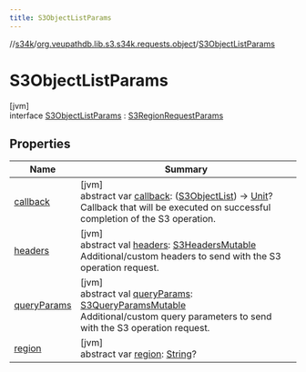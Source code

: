 ```yaml
---
title: S3ObjectListParams
---
```

//[s34k](../../../index.html)/[org.veupathdb.lib.s3.s34k.requests.object](../index.html)/[S3ObjectListParams](index.html)



# S3ObjectListParams



[jvm]\
interface [S3ObjectListParams](index.html) : [S3RegionRequestParams](../../org.veupathdb.lib.s3.s34k.requests/-s3-region-request-params/index.html)



## Properties


| Name | Summary |
|---|---|
| [callback](callback.html) | [jvm]<br>abstract var [callback](callback.html): ([S3ObjectList](../../org.veupathdb.lib.s3.s34k.response.object/-s3-object-list/index.html)) -&gt; [Unit](https://kotlinlang.org/api/latest/jvm/stdlib/kotlin/-unit/index.html)?<br>Callback that will be executed on successful completion of the S3 operation. |
| [headers](../../org.veupathdb.lib.s3.s34k.requests/-s3-request-params/headers.html) | [jvm]<br>abstract val [headers](../../org.veupathdb.lib.s3.s34k.requests/-s3-request-params/headers.html): [S3HeadersMutable](../../org.veupathdb.lib.s3.s34k.fields.headers/-s3-headers-mutable/index.html)<br>Additional/custom headers to send with the S3 operation request. |
| [queryParams](../../org.veupathdb.lib.s3.s34k.requests/-s3-request-params/query-params.html) | [jvm]<br>abstract val [queryParams](../../org.veupathdb.lib.s3.s34k.requests/-s3-request-params/query-params.html): [S3QueryParamsMutable](../../org.veupathdb.lib.s3.s34k.fields.query_params/-s3-query-params-mutable/index.html)<br>Additional/custom query parameters to send with the S3 operation request. |
| [region](../../org.veupathdb.lib.s3.s34k.requests/-s3-region-request-params/region.html) | [jvm]<br>abstract var [region](../../org.veupathdb.lib.s3.s34k.requests/-s3-region-request-params/region.html): [String](https://kotlinlang.org/api/latest/jvm/stdlib/kotlin/-string/index.html)? |

